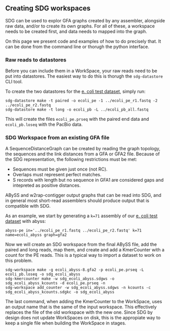 ## Creating SDG workspaces

SDG can be used to explor GFA graphs created by any assembler, alongside raw data, and/or to create its own graphs. For all of these, a workspace needs to be created first, and data needs to mapped into the graph.

On this page we present code and examples of how to do precisely that. It can be done from the command line or thorugh the python interface.



### Raw reads to datastores

Before you can include them in a WorkSpace, your raw reads need to be put into datastores. The easiest way to do this is thorugh the `sdg-datastore` CLI tool.

To create the two datastores for the [e. coli test dataset](../datasets/datasets.md#E.-coli-paired-end-and-PacBio), simply run:

```shell
sdg-datastore make -t paired -o ecoli_pe -1 ../ecoli_pe_r1.fastq -2 ../ecoli_pe_r2.fastq
sdg-datastore make -t long -o ecoli_pb -L ../ecoli_pb_all.fastq
```

This will create the files `ecoli_pe.prseq` with the paired end data and `ecoli_pb.loseq` with the PacBio data.

### SDG Workspace from an existing GFA file

A SequenceDistanceGraph can be created by reading the graph topology, the sequences and the link distances from a GFA or GFA2 file. Because of the SDG representation, the following restrictions must be met:

* Sequences must be given just once (not RC).
* Overlaps must represent perfect matches.
* S records with length but no sequence in GFA1 are considered gaps and intepreted as positive distances.

ABySS and w2rap-contigger output graphs that can be read into SDG, and in general most short-read assemblers should produce output that is compatible with SDG.

As an example, we start by generating a `k=71` assembly of our [e. coli test dataset](../datasets/datasets.md#E.-coli-paired-end-and-PacBio) with abyss:

```shell
abyss-pe in='../ecoli_pe_r1.fastq ../ecoli_pe_r2.fastq' k=71 name=ecoli_abyss graph=gfa2
```

Now we will create an SDG workspace from the final ABySS file, add the paired and long reads, map them, and create  and add a KmerCounter with a count for the PE reads. This is a typical way to import a dataset to work on this problem.

```shell
sdg-workspace make -g ecoli_abyss-8.gfa2 -p ecoli_pe.prseq -L ecoli_pb.loseq -o sdg_ecoli_abyss
sdg-kmercounter make -w sdg_ecoli_abyss.sdgws -o sdg_ecoli_abyss_kcounts -d ecoli_pe.prseq -n
sdg-workspace add_counter -w sdg_ecoli_abyss.sdgws -n kcounts -c sdg_ecoli_abyss_kcounts.sdgkc -o sdg_ecoli_abyss

```

The last command, when adding the KmerCounter to the WorkSpace, uses an output name that is the same of the input workspace. This effectively replaces the file of the old workspace with the new one. Since SDG by design does not update WorkSpaces on disk, this is the appropiate way to keep a single file when building the WorkSpace in stages.